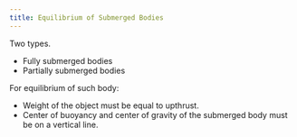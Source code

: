 ```yaml
---
title: Equilibrium of Submerged Bodies
---
```


Two types.

- Fully submerged bodies
- Partially submerged bodies

For equilibrium of such body:

- Weight of the object must be equal to upthrust.
- Center of buoyancy and center of gravity of the submerged body must be on a
  vertical line.
